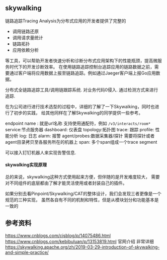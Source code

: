 ## skywalking

链路追踪Tracing Analysis为分布式应用的开发者提供了完整的

 - 调用链路还原
 - 调用请求量统计
 - 链路拓扑
 - 应用依赖分析

等工具，可以帮助开发者快速分析和诊断分布式应用架构下的性能瓶颈，提高微服务时代下的开发诊断效率。
在使用链路追踪控制台追踪应用的链路数据之前，需要通过客户端将应用数据上报至链路追踪。例如通过Jaeger客户端上报Go应用数据。


分布式全链路追踪工具/调用链跟踪系统. 对业务代码0侵入. 通过检测方式来进行追踪.

在为公司进行进行技术选型的过程中，详细的了解了一下Skywalking，同时也进行了初步的实践，
给其他同样在了解Skywalking的同学提供一些参考。

endpoint name : 就是url名称  支持使用通配符，例如 `/v3/interacts/room*`
service:节点服务器
dashboard: 仪表盘 
topology:拓扑图
trace: 跟踪
profile: 性能分析
log: 日志
alarm: 报警
agent/probes:数据采集器/探针 需要将探针或者agent目录拷贝至各服务所在的机器上
span: 多个span组成一个trace segment

可以接入钉钉机器人来实现告警信息.

#### skywalking实现原理

总的来说，skywalking这种方式使用起来方便，但伴随的是开发难度较大，
需要对不同组件的底层都由了解才能灵活使用或者封装自己的插件。

如果分别去看Pinpoint/Skywalking/CAT的整体设计，我们会发现三者更像是一个规范的三种实现，
虽然各自有不同的机制和特性，但是从模块划分和功能基本是一致的

## 参考资料 

https://www.cnblogs.com/cjsblog/p/14075486.html
https://www.cnblogs.com/kebibuluan/p/13153819.html
官网介绍 非常详细 https://skywalking.apache.org/zh/2019-03-29-introduction-of-skywalking-and-simple-practice/
